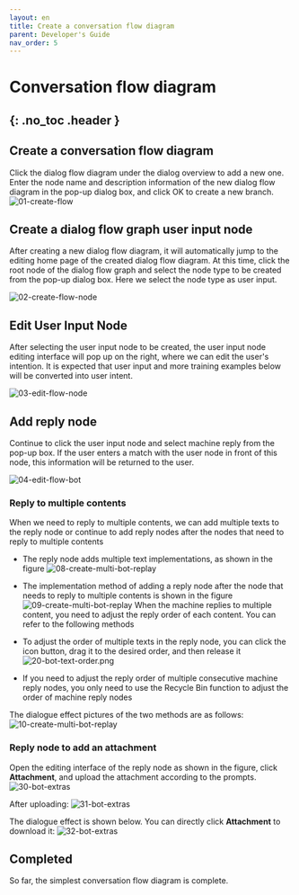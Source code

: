 ```yaml
---
layout: en
title: Create a conversation flow diagram
parent: Developer's Guide
nav_order: 5
---
```


# Conversation flow diagram
{: .no_toc .header }
---

## Create a conversation flow diagram
Click the dialog flow diagram under the dialog overview to add a new one. Enter the node name and description information of the new dialog flow diagram in the pop-up dialog box, and click OK to create a new branch.
![01-create-flow](/assets/images/tutorial/flow/01-flow.png)

## Create a dialog flow graph user input node
After creating a new dialog flow diagram, it will automatically jump to the editing home page of the created dialog flow diagram. At this time, click the root node of the dialog flow graph and select the node type to be created from the pop-up dialog box.
Here we select the node type as user input.

![02-create-flow-node](/assets/images/tutorial/flow/02-flow.png)

## Edit User Input Node

After selecting the user input node to be created, the user input node editing interface will pop up on the right, where we can edit the user's intention. It is expected that user input and more training examples below will be converted into user intent.

![03-edit-flow-node](/assets/images/tutorial/flow/03-flow.png)

## Add reply node

Continue to click the user input node and select machine reply from the pop-up box. If the user enters a match with the user node in front of this node, this information will be returned to the user.

![04-edit-flow-bot](/assets/images/tutorial/flow/04-flow.png)

### Reply to multiple contents
When we need to reply to multiple contents, we can add multiple texts to the reply node or continue to add reply nodes after the nodes that need to reply to multiple contents

- The reply node adds multiple text implementations, as shown in the figure
  ![08-create-multi-bot-replay](/assets/images/tutorial/flow/05-flow.png)

- The implementation method of adding a reply node after the node that needs to reply to multiple contents is shown in the figure
  ![09-create-multi-bot-replay](/assets/images/tutorial/flow/06-flow.png)
When the machine replies to multiple content, you need to adjust the reply order of each content. You can refer to the following methods
- To adjust the order of multiple texts in the reply node, you can click the icon button, drag it to the desired order, and then release it
![20-bot-text-order.png](/assets/images/tutorial/flow/07-flow.png)
- If you need to adjust the reply order of multiple consecutive machine reply nodes, you only need to use the Recycle Bin function to adjust the order of machine reply nodes

The dialogue effect pictures of the two methods are as follows:
![10-create-multi-bot-replay](/assets/images/tutorial/flow/08-flow.png)

### Reply node to add an attachment
Open the editing interface of the reply node as shown in the figure, click **Attachment**, and upload the attachment according to the prompts.
![30-bot-extras](/assets/images/tutorial/flow/09-flow.png)

After uploading:
![31-bot-extras](/assets/images/tutorial/flow/10-flow.png)

The dialogue effect is shown below. You can directly click **Attachment** to download it:
![32-bot-extras](/assets/images/tutorial/flow/11-flow.png)

## Completed

So far, the simplest conversation flow diagram is complete.
